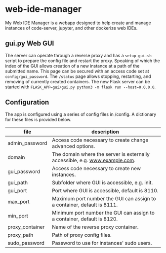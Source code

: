 # web-ide-manager

My Web IDE Manager is a webapp designed to help create and manage instances of code-server, jupyter, and other dockerize web IDEs.

## gui.py Web GUI

The server can operate through a reverse proxy and has a `setup-gui.sh` script to prepare the config file and restart the proxy. Speaking of which the index of the GUI allows creation of a new instance at a path of the submitted name. This page can be secured with an access code set at `config/gui_password`. The `/status` page allows stopping, restarting, and removing of currently created containers. The new Flask server can be started with `FLASK_APP=gui/gui.py python3 -m flask run --host=0.0.0.0`.

## Configuration

The app is configured using a series of config files in /config. A dictionary for these files is provided below.

| file            | description |
| --------------- | ----------- |
| admin_password  | Access code necessary to create change advanced options. |
| domain          | The domain where the server is externally accessible, e.g. www.example.com. |
| gui_password    | Access code necessary to create new instances. |
| gui_path        | Subfolder where GUI is accessible, e.g. init. |
| gui_port        | Port where GUI is accessible, default is 8110. |
| max_port        | Maximum port number the GUI can assign to a container, default is 8111. |
| min_port        | Minimum port number the GUI can assign to a container, default is 8120. |
| proxy_container | Name of the reverse proxy container. |
| proxy_path      | Path of proxy config files. |
| sudo_password   | Password to use for instances' sudo users. |